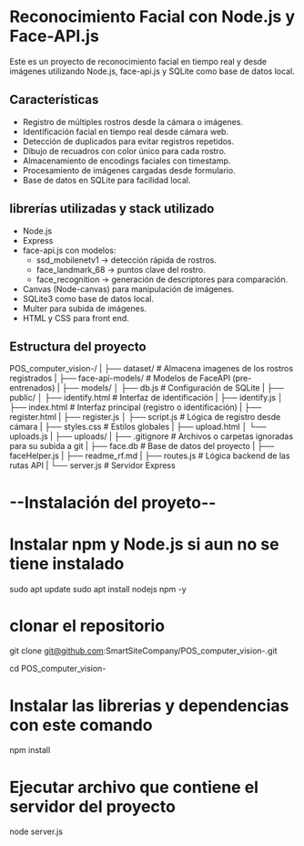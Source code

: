 
# Reconocimiento Facial con Node.js y Face-API.js

Este es un proyecto de reconocimiento facial en tiempo real y desde imágenes utilizando Node.js, face-api.js y SQLite como base de datos local.


## Características

- Registro de múltiples rostros desde la cámara o imágenes.
- Identificación facial en tiempo real desde cámara web.
- Detección de duplicados para evitar registros repetidos.
- Dibujo de recuadros con color único para cada rostro.
- Almacenamiento de encodings faciales con timestamp.
- Procesamiento de imágenes cargadas desde formulario.
- Base de datos en SQLite para facilidad local.


## librerías utilizadas y stack utilizado

- Node.js
- Express
- face-api.js con modelos:
  - ssd_mobilenetv1 → detección rápida de rostros.
  - face_landmark_68 → puntos clave del rostro.
  - face_recognition → generación de descriptores para comparación.
- Canvas (Node-canvas) para manipulación de imágenes.
- SQLite3 como base de datos local.
- Multer para subida de imágenes.
- HTML y CSS para front end.

## Estructura del proyecto

POS_computer_vision-/
|
├── dataset/ # Almacena imagenes de los rostros registrados
|
├── face-api-models/ # Modelos de FaceAPI (pre-entrenados)
|
├── models/
│ ├── db.js # Configuración de SQLite
|
├── public/
│ ├── identify.html # Interfaz de identificación
| ├── identify.js 
│ ├── index.html # Interfaz principal (registro o identificación)
| ├── register.html 
| ├── register.js
│ ├── script.js # Lógica de registro desde cámara
| ├── styles.css # Estilos globales
| ├── upload.html
│ └── uploads.js
|
├── uploads/
|
├── .gitignore # Archivos o carpetas ignoradas para su subida a git
|
├── face.db # Base de datos del proyecto
|
├── faceHelper.js
|
├── readme_rf.md
|
├── routes.js # Lógica backend de las rutas API
|
└── server.js # Servidor Express


# --Instalación del proyeto-- #

# Instalar npm y Node.js si aun no se tiene instalado
sudo apt update
sudo apt install nodejs npm -y

# clonar el repositorio
git clone git@github.com:SmartSiteCompany/POS_computer_vision-.git

cd POS_computer_vision-

# Instalar las librerias y dependencias con este comando
npm install

# Ejecutar archivo que contiene el servidor del proyecto
node server.js 
